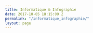 ```yaml
---
title: Informatique & Infographie
date: 2017-10-05 18:15:00 Z
permalink: "/informatique_infographie/"
layout: page
---
```


